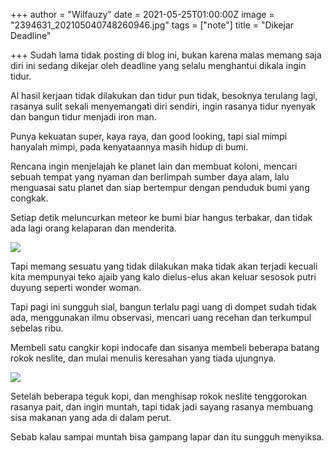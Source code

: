 +++
author = "Wilfauzy"
date = 2021-05-25T01:00:00Z
image = "2394631_202105040748260946.jpg"
tags = ["note"]
title = "Dikejar Deadline"

+++
Sudah lama tidak posting di blog ini, bukan karena malas memang saja diri ini sedang dikejar oleh deadline yang selalu menghantui dikala ingin tidur.

Al hasil kerjaan tidak dilakukan dan tidur pun tidak, besoknya terulang lagi, rasanya sulit sekali menyemangati diri sendiri, ingin rasanya tidur nyenyak dan bangun tidur menjadi iron man.

Punya kekuatan super, kaya raya, dan good looking, tapi sial mimpi hanyalah mimpi, pada kenyataannya masih hidup di bumi.

Rencana ingin menjelajah ke planet lain dan membuat koloni, mencari sebuah tempat yang nyaman dan berlimpah sumber daya alam, lalu menguasai satu planet dan siap bertempur dengan penduduk bumi yang congkak.

Setiap detik meluncurkan meteor ke bumi biar hangus terbakar, dan tidak ada lagi orang kelaparan dan menderita.

![](/img/artwork-1398927900.jpg)

Tapi memang sesuatu yang tidak dilakukan maka tidak akan terjadi kecuali kita mempunyai teko ajaib yang kalo dielus-elus akan keluar sesosok putri duyung seperti wonder woman.

Tapi pagi ini sungguh sial, bangun terlalu pagi uang di dompet sudah tidak ada, menggunakan ilmu observasi, mencari uang recehan dan terkumpul sebelas ribu.

Membeli satu cangkir kopi indocafe dan sisanya membeli beberapa batang rokok neslite, dan mulai menulis keresahan yang tiada ujungnya.

![](/img/artwork-1398927896.jpg)

Setelah beberapa teguk kopi, dan menghisap rokok neslite tenggorokan rasanya pait, dan ingin muntah, tapi tidak jadi sayang rasanya membuang sisa makanan yang ada di dalam perut.

Sebab kalau sampai muntah bisa gampang lapar dan itu sungguh menyiksa.